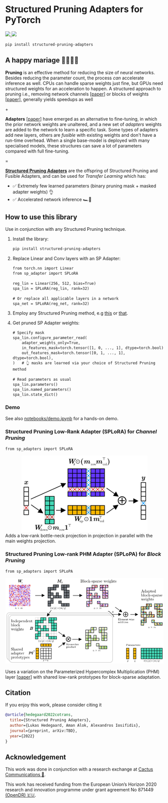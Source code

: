 # Structured Pruning Adapters for PyTorch

<div align="left">
  <!-- <a href="https://pypi.org/project/structured-pruning-adapters/">
    <img src="https://img.shields.io/pypi/pyversions/structured-pruning-adapters" height="20" >
  </a>
  <a href="https://badge.fury.io/py/structured-pruning-adapters">
    <img src="https://badge.fury.io/py/structured-pruning-adapters.svg" height="20" >
  </a> -->
  <!-- <a href="https://structured-pruning-adapters.readthedocs.io/en/latest/?badge=latest">
    <img src="https://readthedocs.org/projects/structured-pruning-adapters/badge/?version=latest" alt="Documentation Status" height="20"/>
  </a> -->
  <!-- <a href="https://pepy.tech/project/structured-pruning-adapters">
    <img src="https://pepy.tech/badge/structured-pruning-adapters" height="20">
  </a> -->
  <!-- <a href="https://codecov.io/gh/LukasHedegaard/structured-pruning-adapters">
    <img src="https://codecov.io/gh/LukasHedegaard/structured-pruning-adapters/branch/main/graph/badge.svg?token=????" height="20"/>
  </a> -->
  <a href="https://opensource.org/licenses/Apache-2.0">
    <img src="https://img.shields.io/badge/License-Apache%202.0-blue.svg" height="20">
  </a>
  <!-- <a href="https://arxiv.org/abs/2204.03418">
    <img src="http://img.shields.io/badge/paper-arxiv.2204.03418-B31B1B.svg" height="20" >
  </a> -->
  <a href="https://github.com/psf/black">
    <img src="https://img.shields.io/badge/code%20style-black-000000.svg" height="20">
  </a>
  <!-- <a href="https://www.codefactor.io/repository/github/lukashedegaard/structured-pruning-adapters/overview/main">
    <img src="https://www.codefactor.io/repository/github/lukashedegaard/structured-pruning-adapters/badge/main" alt="CodeFactor" height="20" />
  </a> -->
</div>

```bash
pip install structured-pruning-adapters
```
## A happy mariage 👰‍♀️🤵‍♂️

__Pruning__ is an effective method for reducing the size of neural networks. Besides reducing the parameter count, the process _can_ accelerate inference as well. 
CPUs can handle sparse weights just fine, but GPUs need structured weights for an acceleration to happen. 
A structured approach to pruning i.e., removing network channels [[paper](https://www.sciencedirect.com/science/article/pii/S0031320321000868)] or blocks of weights [[paper](https://aclanthology.org/2021.emnlp-main.829.pdf)], generally yields speedups as well

\+

__Adapters__ [[paper](https://proceedings.neurips.cc/paper/2017/file/e7b24b112a44fdd9ee93bdf998c6ca0e-paper.pdf)] have emerged as an alternative to fine-tuning, in which the prior network weights are unaltered, and a new set of _adapters_ weights are added to the network to learn a specific task.
Some types of adapters add new layers, others are _fusible_ with existing weights and don't have a run-time overhead.
When a single base-model is deployed with many specialised models, these structures can save a lot of parameters compared with full fine-tuning.

=
<!-- | |
| --- | -->
[__Structured Pruning Adapters__](https://github.com/LukasHedegaard/structured-pruning-adapters) are the offspring of Structured Pruning and Fusible Adapters, and can be used for _Transfer Learning_ which has:
- ✅ Extremely few learned parameters (binary pruning mask + masked adapter weights) 👌
- ✅ Accelerated network inference 🏎💨


## How to use this library
Use in conjunction with any Structured Pruning technique. 
1. Install the library:
    ```bash
    pip install structured-pruning-adapters
    ```
2. Replace Linear and Conv layers with an SP Adapter:
    ```python3
    from torch.nn import Linear
    from sp_adapter import SPLoRA

    reg_lin = Linear(256, 512, bias=True)
    spa_lin = SPLoRA(reg_lin, rank=32)

    # Or replace all applicable layers in a network
    spa_net = SPLoRA(reg_net, rank=32)
    ```
3. Employ any Structured Pruning method, e.g [this](https://github.com/huggingface/block_movement_pruning) or [that](https://github.com/seulkiyeom/LRP_Pruning).

4. Get pruned SP Adapter weights:
    ```python3
    # Specify mask
    spa_lin.configure_parameter_read(
        adapter_weights_only=True,
        in_features_mask=torch.tensor([1, 0, ..., 1], dtype=torch.bool)
        out_features_mask=torch.tensor([0, 1, ..., 1], dtype=torch.bool),
    )   # 👆 masks are learned via your choice of Structured Pruning method

    # Read parameters as usual
    spa_lin.parameters()
    spa_lin.named_parameters()
    spa_lin.state_dict()
    ```

### Demo
See also [notebooks/demo.ipynb](notebooks/demo.ipynb) for a hands-on demo.

### Structured Pruning Low-Rank Adapter (SPLoRA) for _Channel Pruning_ 
```python3
from sp_adapters import SPLoRA
```
<div align="center">
<img src="figures/SPLoRA.png" width="400">
</div>
Adds a low-rank bottle-neck projection in projection in parallel with the main weights projection.

<br/>

### Structured Pruning Low-rank PHM Adapter (SPLoPA) for _Block Pruning_
```python3
from sp_adapters import SPLoPA
```

<div align="center">
<img src="figures/SPLoPA.png" width="600">
</div>

Uses a variation on the Parameterized Hypercomplex Multiplication (PHM) layer [[paper](https://openreview.net/forum?id=rcQdycl0zyk)] with shared low-rank prototypes for block-sparse adaptation.

## Citation
If you enjoy this work, please consider citing it
```bibtex
@article{hedegaard2022cotrans,
  title={Structured Pruning Adapters},
  author={Lukas Hedegaard, Aman Alok, Alexandros Iosifidis},
  journal={preprint, arXiv:TBD},
  year={2022}
}
```

## Acknowledgement
This work was done in conjunction with a research exchange at [Cactus Communications 🌵](https://cactusglobal.com).

This work has received funding from the European Union’s Horizon 2020 research and innovation programme under grant agreement No 871449 [(OpenDR) 🇪🇺](https://opendr.eu).

